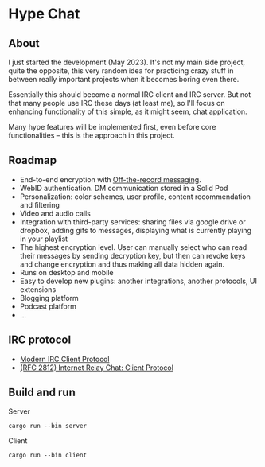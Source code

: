 # Hype Chat


## About

I just started the development (May 2023). It's not my main side project, quite the opposite, this very random idea for practicing crazy stuff in between really important projects when it becomes boring even there.

Essentially this should become a normal IRC client and IRC server. But not that many people use IRC these days (at least me), so I'll focus on enhancing functionality of this simple, as it might seem, chat application.

Many hype features will be implemented first, even before core functionalities – this is the approach in this project.


## Roadmap

- End-to-end encryption with [Off-the-record messaging](https://en.wikipedia.org/wiki/Off-the-record_messaging).
- WebID authentication. DM communication stored in a Solid Pod
- Personalization: color schemes, user profile, content recommendation and filtering
- Video and audio calls
- Integration with third-party services: sharing files via google drive or dropbox, adding gifs to messages, displaying what is currently playing in your playlist
- The highest encryption level. User can manually select who can read their messages by sending decryption key, but then can revoke keys and change encryption and thus making all data hidden again.
- Runs on desktop and mobile
- Easy to develop new plugins: another integrations, another protocols, UI extensions
- Blogging platform
- Podcast platform
- ...


## IRC protocol

- [Modern IRC Client Protocol](https://modern.ircdocs.horse/index.html)
- [(RFC 2812) Internet Relay Chat: Client Protocol](https://www.rfc-editor.org/rfc/rfc2812)


## Build and run

Server

```
cargo run --bin server
```

Client

```
cargo run --bin client
```
